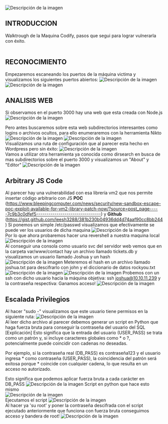 ![Descripción de la imagen]()
## INTRODUCCION
Walktrough de la Maquina Codify, pasos que segui para lograr vulnerarla con éxito.<br/>
<br />

## RECONOCIMIENTO
Empezaremos escaneando los puertos de la máquina victima y visualizamos los siguientes puertos abiertos:
![Descripción de la imagen](Imagen1Codify.png)
![Descripción de la imagen](Imagen2Codify.png)
## ANALISIS WEB
Si observamos en el puerto 3000 hay una web que esta creada con Node.js
![Descripción de la imagen](Imagen3Codify.png)

Pero antes buscaremos sobre esta web subdirectorios interesantes como logins o archivos ocultos, para ello enumeraremos con la herramienta Nikto<br>
![Descripción de la imagen](Imagen4Codify.png)
![Descripción de la imagen](Imagen5Codify.png)<br>
Visualizamos una ruta de configuración que al parecer esta hecho en Wordpress pero sin éxito:
![Descripción de la imagen](Imagen6Codify.png)<br>
Vamos a utilizar otra herramienta ya conocida como dirsearch en busca de mas subdirectorios sobre el puerto 3000 y visualizamos un "About" y "Editor"
![Descripción de la imagen](Imagen7Codify.png)

## Arbitrary JS Code
Al parecer hay una vulnerabilidad con esa librería vm2 que nos permite insertar código arbitrario con JS **POC** (https://www.bleepingcomputer.com/news/security/new-sandbox-escape-poc-exploit-available-for-vm2-library-patch-now/?source=post_page-----7c9b3c0dfef5--------------------------------) y **Github** (https://gist.github.com/leesh3288/381b230b04936dd4d74aaf90cc8bb244)
Si ponemos un simple /etc/passwd visualizamos que efectivamente se puede ver los usuarios de dicha maquina
![Descripción de la imagen](Imagen9Codify.png)<br/>
Por lo que ahora probaremos hacer una revershell a nuestra maquina local
![Descripción de la imagen](Imagen13Codify.png)<br/>
Al conseguir una consola como usuario svc del servidor web vemos que en la carpeta var/www/contact hay un archivo llamado tickets.db y visualizamos un usuario llamado Joshua y un hash
![Descripción de la imagen](Imagen14Codify.png)
Meteremos el hash en un archivo llamado joshua.txt para descifrarlo con john y el diccionario de datos rockyou.txt
![Descripción de la imagen](Imagen15Codify.png)
![Descripción de la imagen](Imagen16Codify.png)
Probemos con un ssh con dicho usuario hacia la máquina objetiva:
ssh joshua@10.10.11.239 y la contraseña respectiva:
Ganamos acceso!
![Descripción de la imagen](Imagen17Codify.png)

## Escalada Privilegios
Al hacer "sudo -" visualizamos que este usuario tiene permisos en la siguiente ruta:
![Descripción de la imagen](Imagen18Codify.png)<br>
Al leer dicho archivo al parecer debemos generar un script en Python que haga fuerza bruta para conseguir la contraseña del usuario del SQL
[Explicación]
Esto significa que la entrada del usuario (USER_PASS) se trata como un patrón y, si incluye caracteres globales como * o ?, potencialmente puede coincidir con cadenas no deseadas.

Por ejemplo, si la contraseña real (DB_PASS) es contraseña123 y el usuario ingresa * como contraseña (USER_PASS), la coincidencia del patrón será exitosa porque * coincide con cualquier cadena, lo que resulta en un acceso no autorizado.

Esto significa que podemos aplicar fuerza bruta a cada carácter en DB_PASS
![Descripción de la imagen](Imagen19Codify.png)
Script en python que hace esto mismo<br>
![Descripción de la imagen](Imagen20Codify.png)<br>
Ejecutamos el script
![Descripción de la imagen](Imagen21Codify.png)<br>
Al hacer ya 'su root' y poner la contraseña descifrada con el script ejecutado anteriormente que funciona con fuerza bruta conseguimos acceso y bandera de root!
![Descripción de la imagen](Imagen22Codify.png)
